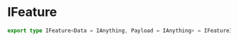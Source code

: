 # IFeature

```ts
export type IFeature<Data = IAnything, Payload = IAnything> = IFeatureInternal<Data, Payload>;
```


